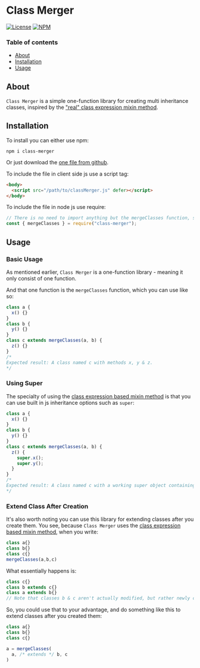 # Class Merger

[![License](https://img.shields.io/badge/license-ISC-blue.svg)](https://github.com/probot/template/blob/master/LICENSE)
[![NPM](https://img.shields.io/badge/npm-v1.0.0-blue.svg)](https://www.npmjs.com/package/class-merger/v/1.0.0)

### Table of contents

- [About](#about)
- [Installation](#installation)
- [Usage](#usage)

## About

`Class Merger` is a simple one-function library for creating multi inheritance classes, inspired by the ["real" class expression mixin method](https://justinfagnani.com/2015/12/21/real-mixins-with-javascript-classes/).

## Installation

To install you can either use npm:

```console
npm i class-merger
```

Or just download the [one file from github](https://github.com/danielFHcode/class-merger/blob/master/classMerger.js).

To include the file in client side js use a script tag:

```html
<body>
  <script src="/path/to/classMerger.js" defer></script>
</body>
```

To include the file in node js use require:

```js
// There is no need to import anything but the mergeClasses function, since there is nothing.
const { mergeClasses } = require("class-merger");
```

## Usage

### Basic Usage

As mentioned earlier, `Class Merger` is a one-function library - meaning it only consist of one function.

And that one function is the `mergeClasses` function, which you can use like so:

```js
class a {
  x() {}
}
class b {
  y() {}
}
class c extends mergeClasses(a, b) {
  z() {}
}
/*
Expected result: A class named c with methods x, y & z.
*/
```

### Using Super

The specialty of using the [class expression based mixin method](https://justinfagnani.com/2015/12/21/real-mixins-with-javascript-classes/) is that you can use built in js inheritance options such as `super`:

```js
class a {
  x() {}
}
class b {
  y() {}
}
class c extends mergeClasses(a, b) {
  z() {
    super.x();
    super.y();
  }
}
/*
Expected result: A class named c with a working super object containing methods from classes a & b.
*/
```

### Extend Class After Creation

It's also worth noting you can use this library for extending classes after you create them. You see, because `Class Merger` uses the [class expression based mixin method](https://justinfagnani.com/2015/12/21/real-mixins-with-javascript-classes/), when you write:

```js
class a{}
class b{}
class c{}
mergeClasses(a,b,c)
```

What essentially happens is:

```js
class c{}
class b extends c{}
class a extends b{}
// Note that classes b & c aren't actually modified, but rather newly created copies of them are.
```

So, you could use that to your advantage, and do something like this to extend classes after you created them:

```js
class a{}
class b{}
class c{}

a = mergeClasses(
  a, /* extends */ b, c
)
```